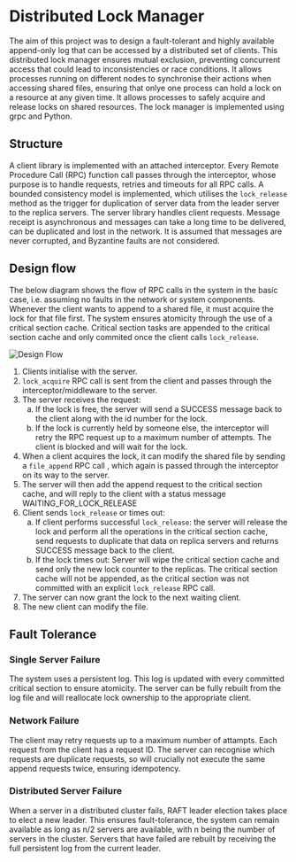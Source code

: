 # Distributed Lock Manager
The aim of this project was to design a fault-tolerant and highly available append-only log that can be accessed by a distributed set of clients. This distributed lock manager ensures mutual exclusion, preventing concurrent access that could lead to inconsistencies or race conditions. It allows processes running on different nodes to synchronise their actions when accessing shared files, ensuring that onlye one process can hold a lock on a resource at any given time. It allows processes to safely acquire and release locks on shared resources. The lock manager is implemented using grpc and Python. 

## Structure
A client library is implemented with an attached interceptor. Every Remote Procedure Call (RPC) function call passes through the interceptor, whose purpose is to handle requests, retries and timeouts for all RPC calls. A bounded consistency model is implemented, which utilises the ``lock_release`` method as the trigger for duplication of server data from the leader server to the replica servers. The server library handles client requests. Message receipt is asynchronous and messages can take a long time to be delivered, can be duplicated and lost in the network. It is assumed that messages are never corrupted, and Byzantine faults are not considered. 

## Design flow
The below diagram shows the flow of RPC calls in the system in the basic case, i.e. assuming no faults in the network or system components. Whenever the client wants to append to a shared file, it must acquire the lock for that file first. The system ensures atomicity through the use of a critical section cache. Critical section tasks are appended to the critical section cache and only commited once the client calls ``lock_release``. 

![Design Flow](https://github.com/user-attachments/assets/28ced9f0-fd2c-41a3-9bca-9d157519e2f8)


<ol>
   <li>Clients initialise with the server.</li>
   <li><code>lock_acquire</code> RPC call is sent from the client and passes through the interceptor/middleware to the server.</li>
   <li>The server receives the request:
      <ol type="a">
         <li>If the lock is free, the server will send a SUCCESS message back to the client along with the id number for the lock.</li>
         <li>If the lock is currently held by someone else, the interceptor will retry the RPC request up to a maximum number of attempts. The client is blocked and will wait for the lock.</li>
      </ol>
   </li>
   <li>When a client acquires the lock, it can modify the shared file by sending a <code>file_append</code> RPC call , which again is passed through the interceptor on its way to the server.</li>
   <li>The server will then add the append request to the critical section cache, and will reply to the client with a status message WAITING_FOR_LOCK_RELEASE</li>
   <li>Client sends <code>lock_release</code> or times out:
   <ol type="a">
         <li>If client performs successful <code>lock_release</code>: the server will release the lock and perform all the operations in the critical section cache, send requests to duplicate that data on replica servers and returns SUCCESS message back to the client. </li>
         <li>If the lock times out: Server will wipe the critical section cache and send only the new lock counter to the replicas. The critical section cache will not be appended, as the critical section was not committed with an explicit <code>lock_release</code> RPC call.</li>
      </ol></li>
      <li>The server can now grant the lock to the next waiting client.</li>
      <li>The new client can modify the file. </li>
</ol>

## Fault Tolerance
### Single Server Failure
The system uses a persistent log. This log is updated with every committed critical section to ensure atomicity. The server can be fully rebuilt from the log file and will reallocate lock ownership to the appropriate client.

### Network Failure
The client may retry requests up to a maximum number of attampts. Each request from the client has a request ID. The server can recognise which requests are duplicate requests, so will crucially not execute the same append requests twice, ensuring idempotency. 

### Distributed Server Failure
When a server in a distributed cluster fails, RAFT leader election takes place to elect a new leader. This ensures fault-tolerance, the system can remain available as long as n/2 servers are available, with n being the number of servers in the cluster. Servers that have failed are rebuilt by receiving the full persistent log from the current leader.
